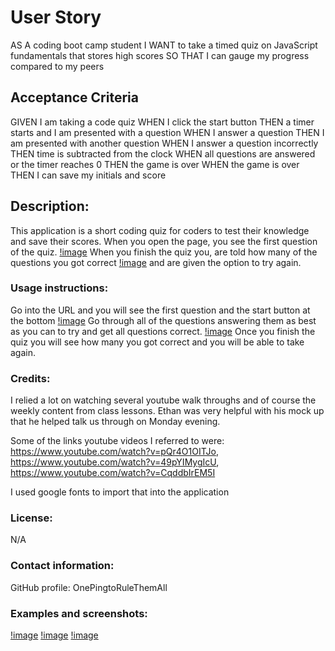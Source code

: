 # User Story
AS A coding boot camp student
I WANT to take a timed quiz on JavaScript fundamentals that stores high scores
SO THAT I can gauge my progress compared to my peers


## Acceptance Criteria
GIVEN I am taking a code quiz
WHEN I click the start button
THEN a timer starts and I am presented with a question
WHEN I answer a question
THEN I am presented with another question
WHEN I answer a question incorrectly
THEN time is subtracted from the clock
WHEN all questions are answered or the timer reaches 0
THEN the game is over
WHEN the game is over
THEN I can save my initials and score

## Description:
This application is a short coding quiz for coders to test their knowledge and save their scores. 
When you open the page, you see the first question of the quiz. [!image](first-coding-question.png)
When you finish the quiz you, are told how many of the questions you got correct [!image](correct.png) and are given the option to try again.



### Usage instructions: 
Go into the URL and you will see the first question and the start button at the bottom [!image](first-coding-question.png)
Go through all of the questions answering them as best as you can to try and get all questions correct. [!image](dom-question.png)
Once you finish the quiz you will see how many you got correct and you will be able to take again. 


### Credits: 
I relied a lot on watching several youtube walk throughs and of course the weekly content from class lessons. Ethan was very helpful with his mock up that he helped talk us through on Monday evening. 

Some of the links youtube videos I referred to were: https://www.youtube.com/watch?v=pQr4O1OITJo, https://www.youtube.com/watch?v=49pYIMygIcU, https://www.youtube.com/watch?v=CqddbIrEM5I

I used google fonts to import that into the application

### License: 
N/A

### Contact information: 
GitHub profile: OnePingtoRuleThemAll

### Examples and screenshots:
[!image](first-coding-question.png)
[!image](correct.png)
[!image](dom-question.png)
